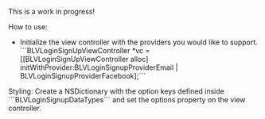 This is a work in progress!

How to use:
- Initialize the view controller with the providers you would like to support.
´´´BLVLoginSignUpViewController *vc = [[BLVLoginSignUpViewController alloc] initWithProvider:BLVLoginSignupProviderEmail |
BLVLoginSignupProviderFacebook];´´´

Styling:
Create a NSDictionary with the option keys defined inside ´´´BLVLoginSignupDataTypes´´´ and set the options property on the view controller.